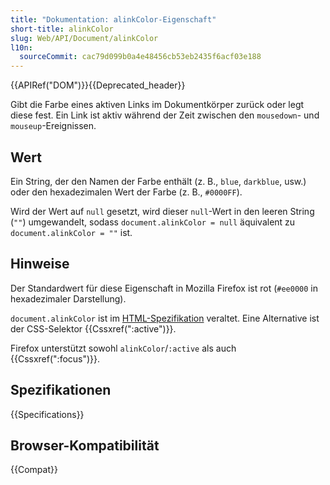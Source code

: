```yaml
---
title: "Dokumentation: alinkColor-Eigenschaft"
short-title: alinkColor
slug: Web/API/Document/alinkColor
l10n:
  sourceCommit: cac79d099b0a4e48456cb53eb2435f6acf03e188
---
```


{{APIRef("DOM")}}{{Deprecated_header}}

Gibt die Farbe eines aktiven Links im Dokumentkörper zurück oder legt diese fest. Ein Link ist aktiv während der Zeit zwischen den `mousedown`- und `mouseup`-Ereignissen.

## Wert

Ein String, der den Namen der Farbe enthält (z. B., `blue`, `darkblue`, usw.) oder den hexadezimalen Wert der Farbe (z. B., `#0000FF`).

Wird der Wert auf `null` gesetzt, wird dieser `null`-Wert in den leeren String (`""`) umgewandelt, sodass `document.alinkColor = null` äquivalent zu `document.alinkColor = ""` ist.

## Hinweise

Der Standardwert für diese Eigenschaft in Mozilla Firefox ist rot (`#ee0000` in hexadezimaler Darstellung).

`document.alinkColor` ist im [HTML-Spezifikation](https://html.spec.whatwg.org/multipage/obsolete.html#dom-document-alinkcolor) veraltet. Eine Alternative ist der CSS-Selektor {{Cssxref(":active")}}.

Firefox unterstützt sowohl `alinkColor`/`:active` als auch {{Cssxref(":focus")}}.

## Spezifikationen

{{Specifications}}

## Browser-Kompatibilität

{{Compat}}
